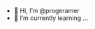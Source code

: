 - 👋 Hi, I’m @progeramer
- 🌱 I’m currently learning ...

<!---
progeramer/progeramer is a ✨ special ✨ repository because its `README.md` (this file) appears on your GitHub profile.
You can click the Preview link to take a look at your changes.
--->
